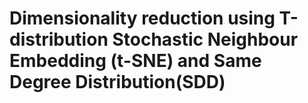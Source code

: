 # Dimensionality reduction using T-distribution Stochastic Neighbour Embedding (t-SNE) and Same Degree Distribution(SDD)
